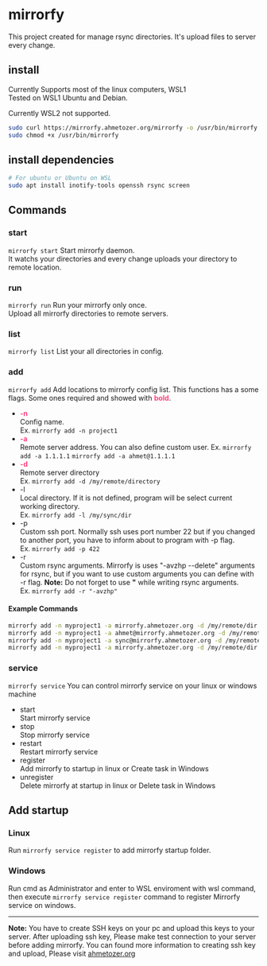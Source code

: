 # mirrorfy

This project created for manage rsync directories.
It's upload files to server every change.

## install

Currently Supports most of the linux computers, WSL1  
Tested on WSL1 Ubuntu and Debian.

Currently WSL2 not supported.
```Bash
sudo curl https://mirrorfy.ahmetozer.org/mirrorfy -o /usr/bin/mirrorfy
sudo chmod +x /usr/bin/mirrorfy
```

## install dependencies
```bash
# For ubuntu or Ubuntu on WSL
sudo apt install inotify-tools openssh rsync screen
```

## Commands

### start
`mirrorfy start`
  Start mirrorfy daemon.  
  It watchs your directories and every change uploads your directory to remote
  location.

### run
`mirrorfy run`
  Run your mirrorfy only once.  
  Upload all mirrorfy directories to remote servers.

### list
`mirrorfy list`
  List your all directories in config.

### add
`mirrorfy add`
  Add locations to mirrorfy config list.
  This functions has a some flags. Some ones required and showed with **<span style="color:#FC427B">bold<span/>**.
- **<span style="color:#FC427B">-n<span/>**  
Config name.  
Ex. `mirrorfy add -n project1`
- **<span style="color:#FC427B">-a<span/>**  
Remote server address. You can also define custom user.
Ex. `mirrorfy add -a 1.1.1.1` `mirrorfy add -a ahmet@1.1.1.1`
- **<span style="color:#FC427B">-d<span/>**  
Remote server directory  
Ex. `mirrorfy add -d /my/remote/directory`
- -l  
Local directory.
If it is not defined, program will be select current working directory.  
Ex. `mirrorfy add -l /my/sync/dir`
- -p  
Custom ssh port.
Normally ssh uses port number 22 but if you changed to another port, you have to inform about to program with -p flag.  
Ex. `mirrorfy add -p 422`
- -r   
Custom rsync arguments.
Mirrorfy  is uses "-avzhp --delete" arguments for rsync, but if you want to use custom arguments you can define with -r flag. **Note:** Do not forget to use **"** while writing rsync arguments.  
Ex. `mirrorfy add -r "-avzhp"`

#### **Example Commands**
```bash
mirrorfy add -n myproject1 -a mirrorfy.ahmetozer.org -d /my/remote/dir
mirrorfy add -n myproject1 -a ahmet@mirrorfy.ahmetozer.org -d /my/remote/dir -p 68
mirrorfy add -n myproject1 -a sync@mirrorfy.ahmetozer.org -d /my/remote/dir -l /my/local/dir/
mirrorfy add -n myproject1 -a mirrorfy.ahmetozer.org -d /my/remote/dir -p 99 -l /my/local/directory/
```

### service
`mirrorfy service` You can control mirrorfy service on your linux or windows machine
- start  
Start mirrorfy service
- stop  
Stop mirrorfy service
- restart  
Restart mirrorfy service
- register  
Add mirrorfy to startup in linux or Create task in Windows
- unregister  
Delete mirrorfy at startup in linux or Delete task in Windows


## Add startup

### Linux
Run `mirrorfy service register` to add mirrorfy startup folder.

### Windows

Run cmd as Administrator and enter to WSL enviroment with wsl command, then execute `mirrorfy service register` command to register Mirrorfy service on windows.


---
**Note:**
You have to create SSH keys on your pc and upload this keys to your server.
After uploading ssh key, Please make test connection to your server before adding mirrorfy. You can found more information to creating ssh key and upload, Please visit  [ahmetozer.org](https://ahmetozer.org/Push-files-to-server-every-change-Alternative-use-samba-or-ftp-to-realtime-sync.html)
